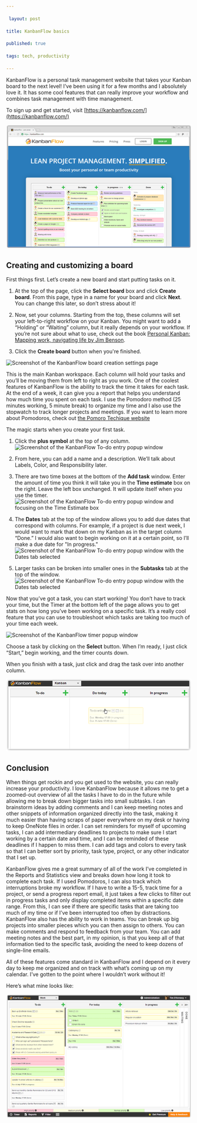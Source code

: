 ```yaml
---

 layout: post 

title: KanbanFlow basics 

published: true

tags: tech, productivity 

---
```


KanbanFlow is a personal task management website that takes your Kanban board to the next level! I’ve been using it for a few months and I 
absolutely love it. It has some cool features that can really improve your workflow and combines task management with time management.

To sign up and get started, visit [https://kanbanflow.com/](https://kanbanflow.com/)

![Screenshot of the KanbanFlow homepage](/images/2016-07-19-KanbanFlow-homepage.png)

## Creating and customizing a board

First things first. Let’s create a new board and start putting tasks on it.

1. At the top of the page, click the **Select board** box and click **Create board**. From this page, type in a name for your board and click 
**Next**. You can change this later, so don’t stress about it!

1. Now, set your columns. Starting from the top, these columns will set your left-to-right workflow on your Kanban. You might want to add a 
“Holding” or “Waiting” column, but it really depends on your workflow. If you’re not sure about what to use, check out the book [Personal 
Kanban: Mapping work, navigating life by Jim Benson](https://www.amazon.com/Personal-Kanban-Mapping-Work-Navigating/dp/1453802266/).

1. Click the **Create board** button when you're finished.

![Screenshot of the KanbanFlow board creation settings page](/inbox/2016-07-19-KanbanFlow-create-board.png)

This is the main Kanban workspace. Each column will hold your tasks and you’ll be moving them from left to right as you work. One of the 
coolest features of KanbanFlow is the ability to track the time it takes for each task. At the end of a week, it can give you a report that 
helps you understand how much time you spent on each task. I use the Pomodoro method (25 minutes working, 5 minute break) to organize my time 
and I also use the stopwatch to track longer projects and meetings. If you want to learn more about Pomodoros, check out [the Pomoro Techique 
website](http://pomodorotechnique.com/)

The magic starts when you create your first task.

1. Click the **plus symbol** at the top of any column. ![Screenshot of the KanbanFlow To-do entry popup 
window](/images/2016-07-19-KanbanFlow-To-do-entry.png)

2. From here, you can add a name and a description. We’ll talk about Labels, Color, and Responsibility later.

3. There are two time boxes at the bottom of the **Add task** window. Enter the amount of time you think it will take you in the **Time 
estimate** box on the right. Leave the left box unchanged. It will update itself when you use the timer. ![Screenshot of the KanbanFlow To-do 
entry popup window and focusing on the Time Estimate box](/images/2016-07-19-KanbanFlow-To-do-time-entry.png)

4. The **Dates** tab at the top of the window allows you to add due dates that correspond with columns. For example, if a project is due next 
week, I would want to mark that down on my Kanban as in the target column “Done.” I would also want to begin working on it at a certain point, 
so I’ll make a due date for "In progress." ![Screenshot of the KanbanFlow To-do entry popup window with the Dates tab 
selected](/images/2016-07-19-KanbanFlow-To-do-dates.png)

5. Larger tasks can be broken into smaller ones in the **Subtasks** tab at the top of the window. ![Screenshot of the KanbanFlow To-do entry 
popup window with the Dates tab selected](/images/2016-07-19-KanbanFlow-To-do-subtasks.png)

Now that you’ve got a task, you can start working! You don’t have to track your time, but the Timer at the bottom left of the page allows you 
to get stats on how long you’ve been working on a specific task. It’s a really cool feature that you can use to troubleshoot which tasks are 
taking too much of your time each week.

![Screenshot of the KanbanFlow timer popup window](/images/2016-07-19-2016-07-19-KanbanFlow-timer.png)

Choose a task by clicking on the **Select** button. When I’m ready, I just click “Start,” begin working, and the timer counts down.

When you finish with a task, just click and drag the task over into another column.

![Screenshot of the KanbanFlow column workflow](/images/2016-07-19-KanbanFlow-task-drag.png)

## Conclusion

When things get rockin and you get used to the website, you can really increase your productivity. I love KanbanFlow because it allows me to 
get a zoomed-out overview of all the tasks I have to do in the future while allowing me to break down bigger tasks into small subtasks. I can 
brainstorm ideas by adding comments and I can keep meeting notes and other snippets of information organized directly into the task, making it 
much easier than having scraps of paper everywhere on my desk or having to keep OneNote files in order. I can set reminders for myself of 
upcoming tasks, I can add intermediary deadlines to projects to make sure I start working by a certain date and time, and I can be reminded of 
these deadlines if I happen to miss them.  I can add tags and colors to every task so that I can better sort by priority, task type, project, 
or any other indicator that I set up.

KanbanFlow gives me a great summary of all of the work I’ve completed in the Reports and Statistics view and breaks down how long it took to 
complete each task. If I used Pomodoros, I can also track which interruptions broke my workflow. If I have to write a 15-5, track time for a 
project, or send a progress report email, it just takes a few clicks to filter out in progress tasks and only display completed items within a 
specific date range. From this, I can see if there are specific tasks that are taking too much of my time or if I’ve been interrupted too often 
by distractions. KanbanFlow also has the ability to work in teams. You can break up big projects into smaller pieces which you can then assign 
to others. You can make comments and respond to feedback from your team. You can add meeting notes and the best part, in my opinion, is that 
you keep all of that information tied to the specific task, avoiding the need to keep dozens of single-line emails.

All of these features come standard in KanbanFlow and I depend on it every day to keep me organized and on track with what’s coming up on my 
calendar. I’ve gotten to the point where I wouldn’t work without it!

Here’s what mine looks like:

![Screenshot of my KanbanFlow board](/images/2016-07-19-KanbanFlow-mine.png)


















